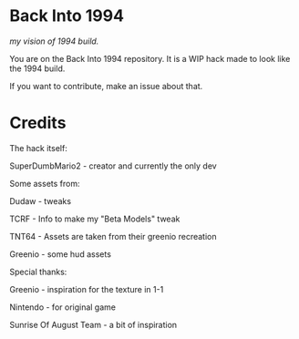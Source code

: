 # Back Into 1994

*my vision of 1994 build.*

You are on the Back Into 1994 repository. It is a WIP hack made to look like the 1994 build.

If you want to contribute, make an issue about that.

# Credits

The hack itself:

SuperDumbMario2 - creator and currently the only dev

Some assets from:

Dudaw - tweaks

TCRF - Info to make my "Beta Models" tweak

TNT64 - Assets are taken from their greenio recreation

Greenio - some hud assets

Special thanks:

Greenio - inspiration for the texture in 1-1

Nintendo - for original game

Sunrise Of August Team - a bit of inspiration 
